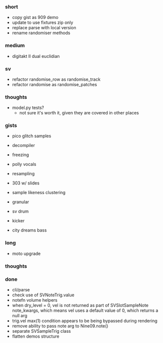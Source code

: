 ### short

- copy gist as 909 demo
- update to use fixtures zip only
- replace parse with local version
- rename randomiser methods

### medium

- digitakt II dual euclidian

### sv

- refactor randomise_row as randomise_track
- refactor randomise as randomise_patches

### thoughts

- model.py tests?
  - not sure it's worth it, given they are covered in other places

### gists 

- pico glitch samples

- decompiler
- freezing
- polly vocals
- resampling
- 303 w/ slides

- sample likeness clustering
- granular
- sv drum
- kicker
- city dreams bass

### long

- moto upgrade

### thoughts

### done

- cli/parse
- check use of SVNoteTrig.value
- notefn volume helpers
- when dry_level = 0, vel is not returned as part of SVSlotSampleNote note_kwargs, which means vel uses a default value of 0, which returns a null arg
- trig.vel max(1) condition appears to be being bypassed during rendering
- remove ability to pass note arg to Nine09.note()
- separate SVSampleTrig class
- flatten demos structure

